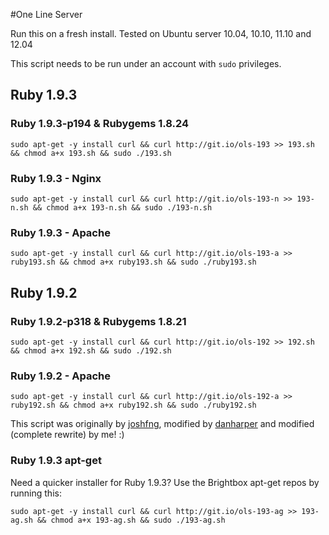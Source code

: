 #One Line Server

Run this on a fresh install. Tested on Ubuntu server 10.04, 10.10, 11.10 and 12.04

This script needs to be run under an account with `sudo` privileges.

## Ruby 1.9.3

### Ruby 1.9.3-p194 & Rubygems 1.8.24
    sudo apt-get -y install curl && curl http://git.io/ols-193 >> 193.sh && chmod a+x 193.sh && sudo ./193.sh

### Ruby 1.9.3 - Nginx
    sudo apt-get -y install curl && curl http://git.io/ols-193-n >> 193-n.sh && chmod a+x 193-n.sh && sudo ./193-n.sh

### Ruby 1.9.3 - Apache
    sudo apt-get -y install curl && curl http://git.io/ols-193-a >> ruby193.sh && chmod a+x ruby193.sh && sudo ./ruby193.sh

## Ruby 1.9.2

### Ruby 1.9.2-p318 & Rubygems 1.8.21
    sudo apt-get -y install curl && curl http://git.io/ols-192 >> 192.sh && chmod a+x 192.sh && sudo ./192.sh

### Ruby 1.9.2 - Apache
    sudo apt-get -y install curl && curl http://git.io/ols-192-a >> ruby192.sh && chmod a+x ruby192.sh && sudo ./ruby192.sh


This script was originally by [joshfng](https://github.com/joshfng/railsready), modified by [danharper](https://github.com/danharper/onelineserver) and modified (complete rewrite) by me! :)


### Ruby 1.9.3 apt-get
Need a quicker installer for Ruby 1.9.3? Use the Brightbox apt-get repos by running this:

	sudo apt-get -y install curl && curl http://git.io/ols-193-ag >> 193-ag.sh && chmod a+x 193-ag.sh && sudo ./193-ag.sh 